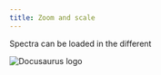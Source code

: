 ```yaml
---
title: Zoom and scale
---
```


Spectra can be loaded in the different

![Docusaurus logo](/01/zoom_and_scale.gif)
